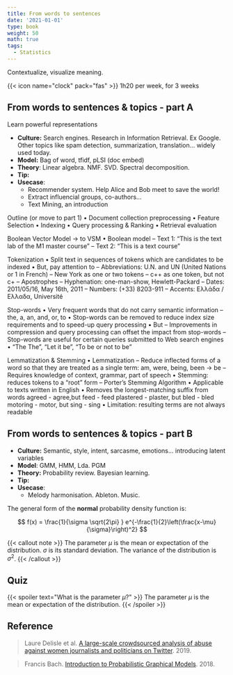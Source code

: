 ```yaml
---
title: From words to sentences
date: '2021-01-01'
type: book
weight: 50
math: true
tags:
  - Statistics
---
```


Contextualize, visualize meaning.

<!--more-->

{{< icon name="clock" pack="fas" >}} 1h20 per week, for 3 weeks

## From words to sentences & topics - part A

Learn powerful representations

- **Culture:** Search engines. Research in Information Retrieval. Ex Google. Other topics like spam detection, summarization, translation… widely used today.
- **Model:** Bag of word, tfidf, pLSI (doc embed)
- **Theory**: Linear algebra. NMF. SVD. Spectral decomposition.
- **Tip:**
- **Usecase**:
    - Recommender system. Help Alice and Bob meet to save the world!
    - Extract influencial groups, co-authors…
    - Text Mining, an introduction

Outline (or move to part 1)
• Document collection preprocessing
• Feature Selection
• Indexing
• Query processing & Ranking
• Retrieval evaluation

Boolean Vector Model -> to VSM
• Boolean model
– Text 1: “This is the text lab of the M1 master
course”
– Text 2: “This is a text course”

Tokenization
• Split text in sequences of tokens which are candidates to be
indexed
• But, pay attention to
– Abbreviations: U.N. and UN (United Nations or 1 in French)
– New York as one or two tokens
– c++ as one token, but not c+
– Apostrophes
– Hyphenation: one-man-show, Hewlett-Packard
– Dates: 2011/05/16, May 16th, 2011
– Numbers: (+33) 8203-911
– Accents: Ελλάδα / Ελλαδα, Université

Stop-words
• Very frequent words that do not carry semantic
information
– the, a, an, and, or, to
• Stop-words can be removed to reduce index size
requirements and to speed-up query processing
• But
– Improvements in compression and query processing can
offset the impact from stop-words
– Stop-words are useful for certain queries submitted to
Web search engines
• “The The”, “Let it be”, “To be or not to be”

Lemmatization & Stemming
• Lemmatization
– Reduce inflected forms of a word so that they are treated as a single
term: am, were, being, been -> be
– Requires knowledge of context, grammar, part of speech
• Stemming: reduces tokens to a “root” form
– Porter’s Stemming Algorithm
• Applicable to texts written in English
• Removes the longest-matching suffix from words
agreed - agree,but feed - feed
plastered - plaster, but bled - bled
motoring - motor, but sing - sing
• Limitation: resulting terms are not always readable


## From words to sentences & topics - part B

- **Culture:** Semantic, style, intent, sarcasme, emotions… introducing latent variables
- **Model**: GMM, HMM, Lda. PGM
- **Theory:** Probability review. Bayesian learning.
- **Tip:**
- **Usecase**:
    - Melody harmonisation. Ableton. Music.

The general form of the **normal** probability density function is:

$$
f(x) = \frac{1}{\sigma \sqrt{2\pi} } e^{-\frac{1}{2}\left(\frac{x-\mu}{\sigma}\right)^2}
$$

{{< callout note >}}
The parameter $\mu$ is the mean or expectation of the distribution.
$\sigma$ is its standard deviation.
The variance of the distribution is $\sigma^{2}$.
{{< /callout >}}

## Quiz

{{< spoiler text="What is the parameter $\mu$?" >}}
The parameter $\mu$ is the mean or expectation of the distribution.
{{< /spoiler >}}


## Reference

> Laure Delisle et al. [A large-scale crowdsourced analysis of abuse against women journalists and politicians on Twitter](https://arxiv.org/abs/1902.03093). 2019.

> Francis Bach. [Introduction to Probabilistic Graphical Models](https://www.di.ens.fr/~fbach/courses/fall2018/). 2018.